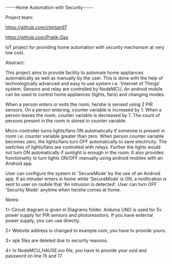 -----Home Automation with Security-----

Project team:

https://github.com/chintan97

https://github.com/Pratik-Das

IoT project for providing home automation with security mechanism at very low cost.

Abstract:

This project aims to provide facility to automate home appliances automatically as well as manually by the user. This is done with the help of technologically advanced and easy to use system i.e. 'Internet of Things' system. Sensors and relay are controlled by NodeMCU. An android mobile can be used to control home appliances (lights, fans) and changing modes.
	
When a person enters or exits the room, he/she is sensed using 2 PIR sensors. On a person entering, counter variable is increased by 1. When a person leaves the room, counter variable is decreased by 1. The count of persons present in the room is stored in counter variable.

Micro-controller turns lights/fans ON automatically if someone is present in room i.e. counter variable greater than zero. When person counter variable becomes zero, the lights/fans turn OFF automatically to save electricity. The switches of lights/fans are controlled with relays. Further the lights would not turn ON automatically if sunlight is enough in the room. It also provides functionality to turn lights ON/OFF manually using android mobiles with an Android app. 

User can configure the system to 'SecureMode' by the use of an Android app. If an intruder enters in home while ‘SecureMode’ is ON, a notification is sent to user on mobile that 'An intrusion is detected'. User can turn OFF 'Security Mode' anytime when he/she comes at home.

Notes:

1> Circuit diagram is given in Diagrams folder. Arduino UNO is used for 5v power supply for PIR sensors and photoresistors. If you have external power supply, you can use directly.

2> Website address is changed to example.com, you have to provide yours.

3> apk files are deleted due to security reasons.

4> In NodeMCU_HAUSE.ino file, you have to provide your ssid and password on line 15 and 17.
